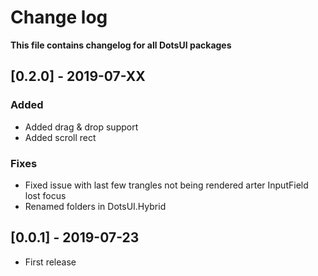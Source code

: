 # Change log

**This file contains changelog for all DotsUI packages**

## [0.2.0] - 2019-07-XX

### Added

* Added drag & drop support
* Added scroll rect

### Fixes
* Fixed issue with last few trangles not being rendered arter InputField lost focus
* Renamed folders in DotsUI.Hybrid

## [0.0.1] - 2019-07-23

 * First release